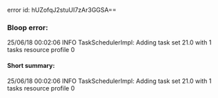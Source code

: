 error id: hUZofqJ2stuUI7zAr3GGSA==
### Bloop error:

25/06/18 00:02:06 INFO TaskSchedulerImpl: Adding task set 21.0 with 1 tasks resource profile 0
#### Short summary: 

25/06/18 00:02:06 INFO TaskSchedulerImpl: Adding task set 21.0 with 1 tasks resource profile 0